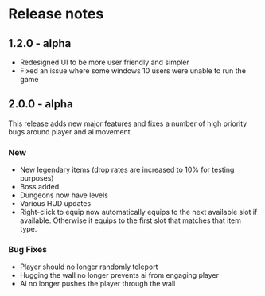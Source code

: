 # Release notes

## 1.2.0 - alpha

* Redesigned UI to be more user friendly and simpler
* Fixed an issue where some windows 10 users were unable to run the game

## 2.0.0 - alpha

This release adds new major features and fixes a number of high priority bugs around player and ai movement.

### New

* New legendary items (drop rates are increased to 10% for testing purposes)
* Boss added
* Dungeons now have levels
* Various HUD updates
* Right-click to equip now automatically equips to the next available slot if available. Otherwise it equips to the first slot that matches that item type.

### Bug Fixes

* Player should no longer randomly teleport
* Hugging the wall no longer prevents ai from engaging player
* Ai no longer pushes the player through the wall